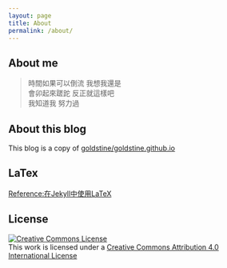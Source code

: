 ```yaml
---
layout: page
title: About
permalink: /about/
---
```

## About me

>時間如果可以倒流 我想我還是  
>會卯起來蹉跎 反正就這樣吧  
>我知道我 努力過  



## About this blog

This blog is a copy of [goldstine/goldstine.github.io](https://github.com/goldstine/goldstine.github.io)

## LaTex

[Reference:在Jekyll中使用LaTeX](https://luyuhuang.tech/2019/09/12/use-latex-in-jekyll.html)


## License

<a rel="license" href="http://creativecommons.org/licenses/by/4.0/"><img alt="Creative Commons License" style="margin: 0 auto;" src="../images/cc-by-nc.png"  /></a><br />This work is licensed under a <a rel="license" href="http://creativecommons.org/licenses/by/4.0/">Creative Commons Attribution 4.0 International License</a>